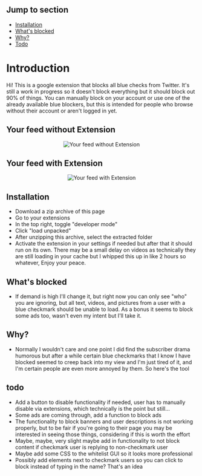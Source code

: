 ## Jump to section
- [Installation](#installation)
- [What's blocked](#whats-blocked)
- [Why?](#why)
- [Todo](#Todo)

# Introduction

Hi! This is a google extension that blocks all blue checks from Twitter. It's still a work in progress so it doesn't block everything but it should block out 90% of things. You can manually block on your account or use one of the already available blue blockers, but this is intended for people who browse without their account or aren't logged in yet.

## Your feed without Extension
<p align="center">
  <img src="https://user-images.githubusercontent.com/44739551/235334809-0f171b82-4bc2-4263-826a-45630c3b8632.png" alt="Your feed without Extension" />
</p>

## Your feed with Extension
<p align="center">
  <img src="https://user-images.githubusercontent.com/44739551/235334811-e56511e1-5e08-4d42-b7b2-31cf7cf7804f.png" alt="Your feed with Extension" />
</p>

## Installation
* Download a zip archive of this page
* Go to your extensions
* In the top right, toggle "developer mode"
* Click "load unpacked"
* After unzipping this archive, select the extracted folder
* Activate the extension in your settings if needed but after that it should run on its own. There may be a small delay on videos as technically they are still loading in your cache but I whipped this up in like 2 hours so whatever, Enjoy your peace.

## What's blocked
* If demand is high I'll change it, but right now you can only see "who" you are ignoring, but all text, videos, and pictures from a user with a blue checkmark should be unable to load. As a bonus it seems to block some ads too, wasn't even my intent but I'll take it.

## Why?
* Normally I wouldn't care and one point I did find the subscriber drama humorous but after a while certain blue checkmarks that I know I have blocked seemed to creep back into my view and I'm just tired of it, and I'm certain people are even more annoyed by them. So here's the tool

## todo
* Add a button to disable functionality if needed, user has to manually disable via extensions, which technically is the point but still...
* Some ads are coming through, add a function to block ads
* The functionality to block banners and user descriptions is not working properly, but to be fair if you're going to their page you may be interested in seeing those things, considering if this is worth the effort
* Maybe, maybe, very slight maybe add in functionality to not block content if checkmark user is replying to non-checkmark user
* Maybe add some CSS to the whitelist GUI so it looks more professional
* Possibly add elements next to checkmark users so you can click to block instead of typing in the name? That's an idea
